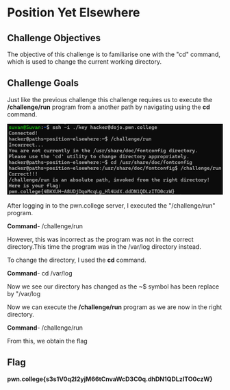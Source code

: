 # Position Yet Elsewhere

## Challenge Objectives
The objective of this challenge is to familiarise one with the "cd"  command, which is used to change the current working directory.

## Challenge Goals

Just like the previous challenge this challenge requires us to execute the **/challenge/run** program from a another path by navigating using the **cd** command.

![Error in loading image](image-6.png)

After logging in to the pwn.college server, I executed the "/challenge/run" program.

**Command**- /challenge/run

However, this was incorrect as the  program was not in the correct directory.This time the program was in the /var/log directory instead.

To change the directory, I  used the **cd** command.

**Command**- cd /var/log

Now we see our directory has changed as the ~$ symbol has been replace by "/var/log

Now we can execute the **/challenge/run** program as we are now in the right directory.

**Command**-  /challenge/run

From this, we obtain the flag

## Flag

**pwn.college{s3s1V0q2I2yjM66tCnvaWcD3C0q.dhDN1QDLzITO0czW}**




